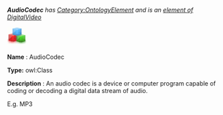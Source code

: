 ___AudioCodec__ 
 has
 [Category:OntologyElement](../../Category/OntologyElement "Category:OntologyElement") 
 and is an
 [element of](../../Property/ElementOf "Property:ElementOf") 
[DigitalVideo](../../Submissions/DigitalVideo "Submissions:DigitalVideo")_




  





[![Class](../images/thumb/2/27/Class.gif/45px-Class.gif)](../../Image/Class.gif "Class")


__Name__ 
 : AudioCodec
 



__Type:__ 
 owl:Class
 



__Description__ 
 : An audio codec is a device or computer program capable of coding or decoding a digital data stream of audio.
 



 E.g. MP3